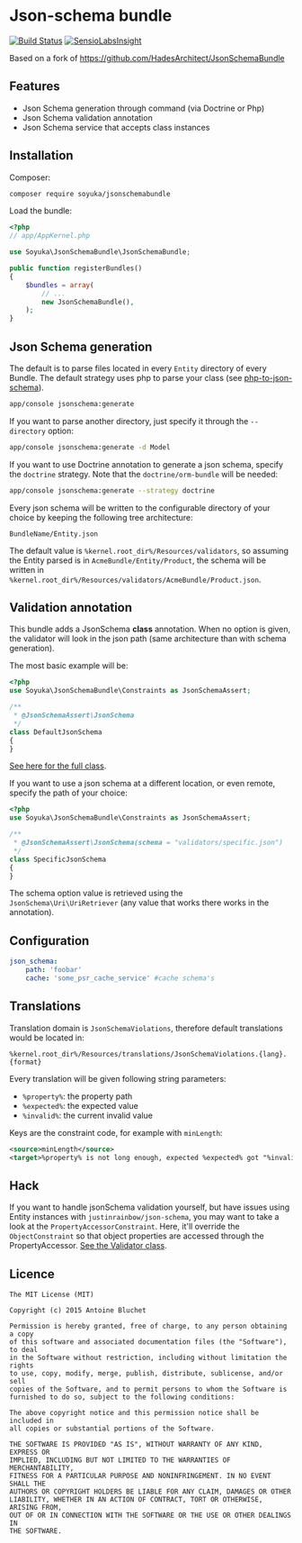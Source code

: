 # Json-schema bundle

[![Build Status](https://travis-ci.org/soyuka/JsonSchemaBundle.svg?branch=master)](https://travis-ci.org/soyuka/JsonSchemaBundle)
[![SensioLabsInsight](https://insight.sensiolabs.com/projects/2a280221-15d7-45e9-87b2-5b104267c91d/mini.png)](https://insight.sensiolabs.com/projects/2a280221-15d7-45e9-87b2-5b104267c91d)

Based on a fork of https://github.com/HadesArchitect/JsonSchemaBundle

## Features

- Json Schema generation through command (via Doctrine or Php)
- Json Schema validation annotation
- Json Schema service that accepts class instances

## Installation

Composer:

```bash
composer require soyuka/jsonschemabundle
```

Load the bundle:

```php
<?php
// app/AppKernel.php

use Soyuka\JsonSchemaBundle\JsonSchemaBundle;

public function registerBundles()
{
    $bundles = array(
        // ...
        new JsonSchemaBundle(),
    );
}
```

## Json Schema generation

The default is to parse files located in every `Entity` directory of every Bundle. The default strategy uses php to parse your class (see [php-to-json-schema](https://github.com/dunglas/php-to-json-schema)).

```bash
app/console jsonschema:generate
```

If you want to parse another directory, just specify it through the `--directory` option:

```bash
app/console jsonschema:generate -d Model
```

If you want to use Doctrine annotation to generate a json schema, specify the `doctrine` strategy. Note that the `doctrine/orm-bundle` will be needed:

```bash
app/console jsonschema:generate --strategy doctrine
```

Every json schema will be written to the configurable directory of your choice by keeping the following tree architecture:

```
BundleName/Entity.json
```

The default value is `%kernel.root_dir%/Resources/validators`, so assuming the Entity parsed is in `AcmeBundle/Entity/Product`, the schema will be written in `%kernel.root_dir%/Resources/validators/AcmeBundle/Product.json`.

## Validation annotation

This bundle adds a JsonSchema **class** annotation. When no option is given, the validator will look in the json path (same architecture than with schema generation).

The most basic example will be:

```php
<?php
use Soyuka\JsonSchemaBundle\Constraints as JsonSchemaAssert;

/**
 * @JsonSchemaAssert\JsonSchema
 */
class DefaultJsonSchema
{
}
```

[See here for the full class](https://github.com/soyuka/JsonSchemaBundle/blob/master/tests/Fixtures/DefaultJsonSchema.php).

If you want to use a json schema at a different location, or even remote, specify the path of your choice:

```php
<?php
use Soyuka\JsonSchemaBundle\Constraints as JsonSchemaAssert;

/**
 * @JsonSchemaAssert\JsonSchema(schema = "validators/specific.json")
 */
class SpecificJsonSchema
{
}
```

The schema option value is retrieved using the `JsonSchema\Uri\UriRetriever` (any value that works there works in the annotation).

## Configuration

```yaml
json_schema:
    path: 'foobar'
    cache: 'some_psr_cache_service' #cache schema's
```

## Translations

Translation domain is `JsonSchemaViolations`, therefore default translations would be located in:

```
%kernel.root_dir%/Resources/translations/JsonSchemaViolations.{lang}.{format}
```

Every translation will be given following string parameters:

- `%property%`: the property path
- `%expected%`: the expected value
- `%invalid%`: the current invalid value

Keys are the constraint code, for example with `minLength`:

```xml
<source>minLength</source>
<target>%property% is not long enough, expected %expected% got "%invalid%"</target>
```

## Hack

If you want to handle jsonSchema validation yourself, but have issues using Entity instances with `justinrainbow/json-schema`, you may want to take a look at the `PropertyAccessorConstraint`. Here, it'll override the `ObjectConstraint` so that object properties are accessed through the PropertyAccessor. [See the Validator class](https://github.com/soyuka/JsonSchemaBundle/blob/master/src/Mapping/Validator/Validator.php#L16).

## Licence

```
The MIT License (MIT)

Copyright (c) 2015 Antoine Bluchet

Permission is hereby granted, free of charge, to any person obtaining a copy
of this software and associated documentation files (the "Software"), to deal
in the Software without restriction, including without limitation the rights
to use, copy, modify, merge, publish, distribute, sublicense, and/or sell
copies of the Software, and to permit persons to whom the Software is
furnished to do so, subject to the following conditions:

The above copyright notice and this permission notice shall be included in
all copies or substantial portions of the Software.

THE SOFTWARE IS PROVIDED "AS IS", WITHOUT WARRANTY OF ANY KIND, EXPRESS OR
IMPLIED, INCLUDING BUT NOT LIMITED TO THE WARRANTIES OF MERCHANTABILITY,
FITNESS FOR A PARTICULAR PURPOSE AND NONINFRINGEMENT. IN NO EVENT SHALL THE
AUTHORS OR COPYRIGHT HOLDERS BE LIABLE FOR ANY CLAIM, DAMAGES OR OTHER
LIABILITY, WHETHER IN AN ACTION OF CONTRACT, TORT OR OTHERWISE, ARISING FROM,
OUT OF OR IN CONNECTION WITH THE SOFTWARE OR THE USE OR OTHER DEALINGS IN
THE SOFTWARE.
```
